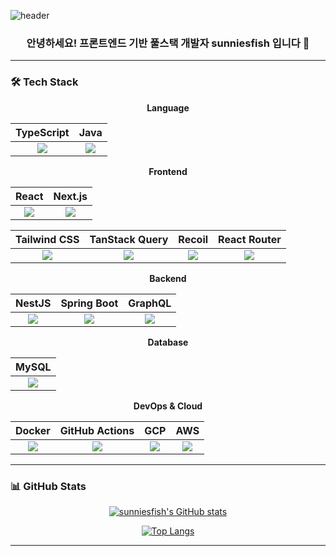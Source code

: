 ![header](https://capsule-render.vercel.app/api?type=waving&color=gradient&height=120&text=Hello!%20It's%20sunniesfish!&animation=twinkling)

<div align="center">

### 안녕하세요! 프론트엔드 기반 풀스택 개발자 sunniesfish 입니다 👋

<!-- 여기에 간단한 자기소개를 추가하세요. 예: "새로운 기술 학습을 즐기고, 사용자 경험 개선에 관심이 많습니다." -->

</div>

---

### 🛠️ Tech Stack

<div align="center">

**Language**

|                                                  TypeScript                                                   |                                               Java                                                |
| :-----------------------------------------------------------------------------------------------------------: | :-----------------------------------------------------------------------------------------------: |
| <img src="https://img.shields.io/badge/typescript-3178C6?style=flat-square&logo=typescript&logoColor=white"/> | <img src="https://img.shields.io/badge/Java-ED8B00?style=flat-square&logo=java&logoColor=white"/> |

**Frontend**

|                                                    React                                                    |                                                   Next.js                                                   |
| :---------------------------------------------------------------------------------------------------------: | :---------------------------------------------------------------------------------------------------------: |
| <img src="https://img.shields.io/badge/react-20232a.svg?style=for-the-badge&logo=react&logoColor=61DAFB" /> | <img src="https://img.shields.io/badge/nextdotjs-000000?style=flat-square&logo=nextdotjs&logoColor=white"/> |

|                                                  Tailwind CSS                                                   |                                                TanStack Query                                                 |                                                Recoil                                                 |                                                  React Router                                                   |
| :-------------------------------------------------------------------------------------------------------------: | :-----------------------------------------------------------------------------------------------------------: | :---------------------------------------------------------------------------------------------------: | :-------------------------------------------------------------------------------------------------------------: |
| <img src="https://img.shields.io/badge/tailwindcss-06B6D4?style=flat-square&logo=tailwindcss&logoColor=white"/> | <img src="https://img.shields.io/badge/reactquery-FF4154?style=flat-square&logo=reactquery&logoColor=white"/> | <img src="https://img.shields.io/badge/recoil-3578E5?style=flat-square&logo=recoil&logoColor=white"/> | <img src="https://img.shields.io/badge/reactrouter-F44250?style=flat-square&logo=reactrouter&logoColor=white"/> |

**Backend**

|                                                NestJS                                                 |                                                  Spring Boot                                                  |                                                 GraphQL                                                 |
| :---------------------------------------------------------------------------------------------------: | :-----------------------------------------------------------------------------------------------------------: | :-----------------------------------------------------------------------------------------------------: |
| <img src="https://img.shields.io/badge/nestjs-E0234E?style=flat-square&logo=nestjs&logoColor=white"/> | <img src="https://img.shields.io/badge/springboot-6DB33F?style=flat-square&logo=springboot&logoColor=white"/> | <img src="https://img.shields.io/badge/graphql-E10098?style=flat-square&logo=graphql&logoColor=white"/> |

**Database**

|                                                MySQL                                                |
| :-------------------------------------------------------------------------------------------------: |
| <img src="https://img.shields.io/badge/MySQL-4479A1?style=flat-square&logo=MySQL&logoColor=white"/> |

**DevOps & Cloud**

|                                                Docker                                                 |                                                   GitHub Actions                                                    |                                                   GCP                                                   |                                                  AWS                                                  |
| :---------------------------------------------------------------------------------------------------: | :-----------------------------------------------------------------------------------------------------------------: | :-----------------------------------------------------------------------------------------------------: | :---------------------------------------------------------------------------------------------------: |
| <img src="https://img.shields.io/badge/docker-2496ED?style=flat-square&logo=docker&logoColor=white"/> | <img src="https://img.shields.io/badge/githubactions-2088FF?style=flat-square&logo=githubactions&logoColor=white"/> | <img src="https://img.shields.io/badge/GCP-4285F4?style=flat-square&logo=googlecloud&logoColor=white"/> | <img src="https://img.shields.io/badge/AWS-232F3E?style=flat-square&logo=amazonaws&logoColor=white"/> |

</div>

---

### 📊 GitHub Stats

<div align="center">

[![sunniesfish's GitHub stats](https://github-readme-stats.vercel.app/api?username=sunniesfish&theme=aura&show_icons=true)](https://github.com/sunniesfish/github-readme-stats)

[![Top Langs](https://github-readme-stats.vercel.app/api/top-langs/?username=sunniesfish&layout=compact&theme=aura)](https://github.com/sunniesfish/github-readme-stats)

</div>

---
